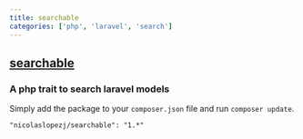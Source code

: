 ```yaml
---
title: searchable
categories: ['php', 'laravel', 'search']
---
```

## [searchable](https://github.com/nicolaslopezj/searchable)

### A php trait to search laravel models


Simply add the package to your `composer.json` file and run `composer update`.

```
"nicolaslopezj/searchable": "1.*"
```

